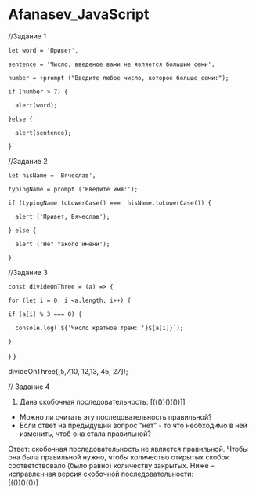 # Afanasev_JavaScript

//Задание 1

    let word = 'Привет',

    sentence = 'Число, введеное вами не является большим семи',
    
    number = +prompt ("Введите любое число, которое больше семи:");
    
    if (number > 7) { 
    
      alert(word);
      
    }else {
    
      alert(sentence);
      
    }

//Задание 2

    let hisName = 'Вячеслав',

    typingName = prompt ('Введите имя:');
    
    if (typingName.toLowerCase() ===  hisName.toLowerCase()) {
    
      alert ('Привет, Вячеслав');
      
    } else {
    
      alert ('Нет такого имени');
      
    }

//Задание 3

    const divideOnThree = (a) => {

    for (let i = 0; i <a.length; i++) {
  
    if (a[i] % 3 === 0) {
    
      console.log(`${'Числo кратное трем: '}${a[i]}`);
      
    }
  }
}

divideOnThree([5,7,10, 12,13, 45, 27]);


// Задание 4

1.	Дана скобочная последовательность: [((())()(())]]
- Можно ли считать эту последовательность правильной?
- Если ответ на предыдущий вопрос “нет” - то что необходимо в ней изменить, чтоб она стала правильной?

Ответ: скобочная последовательность не является правильной. 
Чтобы она была правильной нужно, чтобы количество открытых скобок соответствовало (было равно) количеству закрытых. Ниже – исправленная версия скобочной последовательности:  
[(())()(())]
